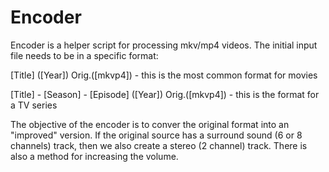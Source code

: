 # Encoder
Encoder is a helper script for processing mkv/mp4 videos. The initial input file needs to be in a specific format:

[Title] ([Year]) Orig.([mkvp4]) - this is the most common format for movies

[Title] - [Season] - [Episode] ([Year]) Orig.([mkvp4]) - this is the format for a TV series

The objective of the encoder is to conver the original format into an "improved" version. If the original source has a surround sound (6 or 8 channels) track, then we also create a stereo (2 channel) track. There is also a method for increasing the volume.
